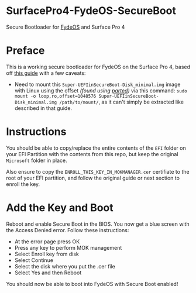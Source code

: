 # SurfacePro4-FydeOS-SecureBoot
Secure Bootloader for [FydeOS](https://fydeos.io/download/device/surface-pro4) and Surface Pro 4

# Preface
This is a working secure bootloader for FydeOS on the Surface Pro 4, based off [this guide](https://github.com/badstorm/surface-pro-7-opencore/blob/master/SecureBoot.With.Grub.md) with a few caveats:
- Need to mount this `Super-UEFIinSecureBoot-Disk_minimal.img` image with Linux using the offset _(found using [parted](https://askubuntu.com/a/236284))_ via this command: `sudo mount -o loop,ro,offset=1048576 Super-UEFIinSecureBoot-Disk_minimal.img /path/to/mount/`, as it can't simply be extracted like described in that guide.

# Instructions
You should be able to copy/replace the entire contents of the `EFI` folder on your EFI Partition with the contents from this repo, but keep the original `Microsoft` folder in place.

Also ensure to copy the `ENROLL_THIS_KEY_IN_MOKMANAGER.cer` certifiate to the root of your EFI partition, and follow the original guide or next section to enroll the key.

# Add the Key and Boot
Reboot and enable Secure Boot in the BIOS. You now get a blue screen with the Access Denied error. Follow these instructions:

- At the error page press OK
- Press any key to perform MOK management
- Select Enroll key from disk
- Select Continue
- Select the disk where you put the .cer file
- Select Yes and then Reboot

You should now be able to boot into FydeOS with Secure Boot enabled!

